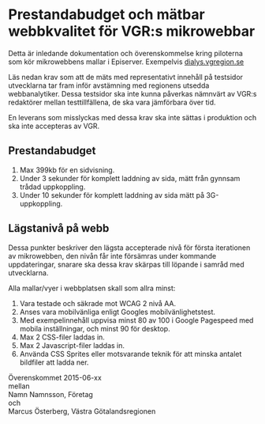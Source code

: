 # Prestandabudget och mätbar webbkvalitet för VGR:s mikrowebbar 
Detta är inledande dokumentation och överenskommelse kring piloterna som kör mikrowebbens mallar i Episerver. Exempelvis [dialys.vgregion.se](http://dialys.vgregion.se/)

Läs nedan krav som att de mäts med representativt innehåll på testsidor utvecklarna tar fram inför avstämning med regionens utsedda webbanalytiker. Dessa testsidor ska inte kunna påverkas nämnvärt av VGR:s redaktörer mellan testtillfällena, de ska vara jämförbara över tid.

En leverans som misslyckas med dessa krav ska inte sättas i produktion och ska inte accepteras av VGR.

## Prestandabudget
1. Max 399kb för en sidvisning.
2. Under 3 sekunder för komplett laddning av sida, mätt från gynnsam trådad uppkoppling. 
3. Under 10 sekunder för komplett laddning av sida mätt på 3G-uppkoppling. 

## Lägstanivå på webb
Dessa punkter beskriver den lägsta accepterade nivå för första iterationen av mikrowebben, den nivån får inte försämras under kommande uppdateringar, snarare ska dessa krav skärpas till löpande i samråd med utvecklarna.

Alla mallar/vyer i webbplatsen skall som allra minst:

1. Vara testade och säkrade mot WCAG 2 nivå AA.
2. Anses vara mobilvänliga enligt Googles mobilvänlighetstest.
3. Med exempelinnehåll uppvisa minst 80 av 100 i Google Pagespeed med mobila inställningar, och minst 90 för desktop.
4. Max 2 CSS-filer laddas in.
5. Max 2 Javascript-filer laddas in.
6. Använda CSS Sprites eller motsvarande teknik för att minska antalet bildfiler att ladda ner.

Överenskommet 2015-06-xx  
mellan  
Namn Namnsson, Företag  
och  
Marcus Österberg, Västra Götalandsregionen